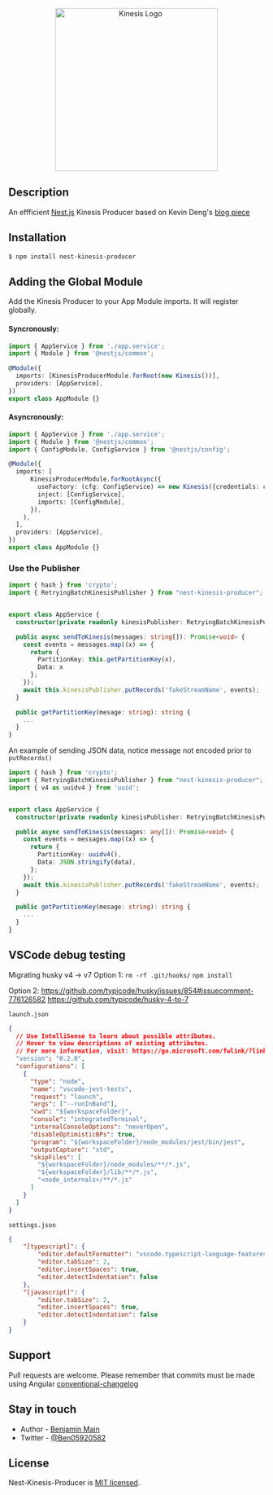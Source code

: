 <p align="center">
  <img src="https://cdn-images-1.medium.com/max/1600/0*UQBKjEff1uIsXH8W" width="320" alt="Kinesis Logo" />
</p>

## Description

An effficient <a href="https://docs.nestjs.com/" target="blank">Nest.js</a> Kinesis Producer based on Kevin Deng's <a href="https://aws.amazon.com/blogs/big-data/implementing-efficient-and-reliable-producers-with-the-amazon-kinesis-producer-library/">blog piece</a>

## Installation

```bash
$ npm install nest-kinesis-producer
```

## Adding the Global Module

Add the Kinesis Producer to your App Module imports. It will register globally.

#### Syncronously:

```typescript
import { AppService } from './app.service';
import { Module } from '@nestjs/common';

@Module({
  imports: [KinesisProducerModule.forRoot(new Kinesis())],
  providers: [AppService],
})
export class AppModule {}
```

#### Asyncronously:

```typescript
import { AppService } from './app.service';
import { Module } from '@nestjs/common';
import { ConfigModule, ConfigService } from '@nestjs/config';

@Module({
  imports: [
      KinesisProducerModule.forRootAsync({
        useFactory: (cfg: ConfigService) => new Kinesis({credentials: cfg.getCreds()}),
        inject: [ConfigService],
        imports: [ConfigModule],
      }),
    ),
  ],
  providers: [AppService],
})
export class AppModule {}
```

### Use the Publisher

```typescript
import { hash } from 'crypto';
import { RetryingBatchKinesisPublisher } from "nest-kinesis-producer";


export class AppService {
  constructor(private readonly kinesisPublisher: RetryingBatchKinesisPublisher){}

  public async sendToKinesis(messages: string[]): Promise<void> {
    const events = messages.map((x) => {
      return {
        PartitionKey: this.getPartitionKey(x),
        Data: x
      };
    });
    await this.kinesisPublisher.putRecords('fakeStreamName', events);
  }

  public getPartitionKey(mesage: string): string {
    ...
  }
}
```

An example of sending JSON data, notice message not encoded prior to `putRecords()`
```typescript
import { hash } from 'crypto';
import { RetryingBatchKinesisPublisher } from "nest-kinesis-producer";
import { v4 as uuidv4 } from 'uuid';


export class AppService {
  constructor(private readonly kinesisPublisher: RetryingBatchKinesisPublisher){}

  public async sendToKinesis(messages: any[]): Promise<void> {
    const events = messages.map((x) => {
      return {
        PartitionKey: uuidv4(),
        Data: JSON.stringify(data),
      };
    });
    await this.kinesisPublisher.putRecords('fakeStreamName', events);
  }

  public getPartitionKey(mesage: string): string {
    ...
  }
}
```

## VSCode debug testing

Migrating husky v4 -> v7
Option 1:
`rm -rf .git/hooks/`
`npm install`

Option 2:
https://github.com/typicode/husky/issues/854#issuecomment-776126582
https://github.com/typicode/husky-4-to-7

`launch.json`
```json
{
  // Use IntelliSense to learn about possible attributes.
  // Hover to view descriptions of existing attributes.
  // For more information, visit: https://go.microsoft.com/fwlink/?linkid=830387
  "version": "0.2.0",
  "configurations": [
    {
      "type": "node",
      "name": "vscode-jest-tests",
      "request": "launch",
      "args": ["--runInBand"],
      "cwd": "${workspaceFolder}",
      "console": "integratedTerminal",
      "internalConsoleOptions": "neverOpen",
      "disableOptimisticBPs": true,
      "program": "${workspaceFolder}/node_modules/jest/bin/jest",
      "outputCapture": "std",
      "skipFiles": [
        "${workspaceFolder}/node_modules/**/*.js",
        "${workspaceFolder}/lib/**/*.js",
        "<node_internals>/**/*.js"
      ]
    }
  ]
}
```

`settings.json`
```json
{
    "[typescript]": {
        "editor.defaultFormatter": "vscode.typescript-language-features",
        "editor.tabSize": 2,
        "editor.insertSpaces": true,
        "editor.detectIndentation": false
    },
    "[javascript]": {
        "editor.tabSize": 2,
        "editor.insertSpaces": true,
        "editor.detectIndentation": false
    }
}
```

## Support

Pull requests are welcome. Please remember that commits must be made using Angular [conventional-changelog](https://github.com/conventional-changelog/conventional-changelog/tree/master/packages/conventional-changelog-angular)

## Stay in touch

- Author - [Benjamin Main](mailto::bam036036@gmail.com)
- Twitter - [@Ben05920582](https://twitter.com/https://twitter.com/Ben05920582)

## License

Nest-Kinesis-Producer is [MIT licensed](LICENSE).
